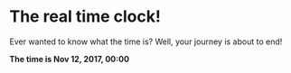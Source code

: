 # The real time clock!

Ever wanted to know what the time is? Well, your journey is about to end!

**The time is Nov 12, 2017, 00:00**
